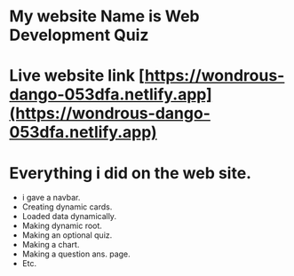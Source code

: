 # My website Name is Web Development Quiz
# Live website link [https://wondrous-dango-053dfa.netlify.app](https://wondrous-dango-053dfa.netlify.app)
# Everything i did on the web site.
* i gave a navbar.
* Creating dynamic cards.
* Loaded data dynamically.
* Making dynamic root.
* Making an optional quiz.
* Making a chart.
* Making a question ans. page.
* Etc.

